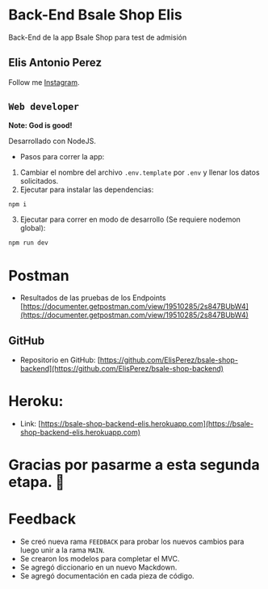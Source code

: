 # Back-End Bsale Shop Elis

Back-End de la app Bsale Shop para test de admisión

## Elis Antonio Perez

Follow me [Instagram](https://instagram.com/elisperezmusic).

## `Web developer`

**Note: God is good!**

Desarrollado con NodeJS.

- Pasos para correr la app:

1. Cambiar el nombre del archivo `.env.template` por `.env` y llenar los datos solicitados.
2. Ejecutar para instalar las dependencias:

```bash
npm i
```

3. Ejecutar para correr en modo de desarrollo (Se requiere nodemon global):

```bash
npm run dev
```

# Postman

- Resultados de las pruebas de los Endpoints [https://documenter.getpostman.com/view/19510285/2s847BUbW4](https://documenter.getpostman.com/view/19510285/2s847BUbW4)

## GitHub

- Repositorio en GitHub: [https://github.com/ElisPerez/bsale-shop-backend](https://github.com/ElisPerez/bsale-shop-backend)

# Heroku:

- Link: [https://bsale-shop-backend-elis.herokuapp.com](https://bsale-shop-backend-elis.herokuapp.com)

# Gracias por pasarme a esta segunda etapa. 🤩

# Feedback

- Se creó nueva rama `FEEDBACK` para probar los nuevos cambios para luego unir a la rama `MAIN`.
- Se crearon los modelos para completar el MVC.
- Se agregó diccionario en un nuevo Mackdown.
- Se agregó documentación en cada pieza de código.
